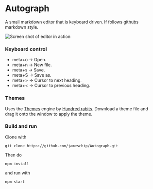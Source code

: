 # Autograph

A small markdown editor that is keyboard driven. If follows githubs markdown style.

![Screen shot of editor in action](https://raw.githubusercontent.com/jameschip/Autograph/master/screenshot.png "Screen shot")


### Keyboard control

* meta+o -> Open.
* meta+n -> New file.
* meta+s -> Save.
* meta+S -> Save as.
* meta+> -> Cursor to next heading.
* meta+< -> Cursor to previous heading.

### Themes

Uses the [Themes](https://github.com/hundredrabbits/Themes) engine by [Hundred rabits](https://100r.co/). Download a theme file and drag it onto the window to apply the theme.

### Build and run

Clone with 
```
git clone https://github.com/jameschip/Autograph.git
```
Then do
```
npm install
```
and run with
```
npm start
```
